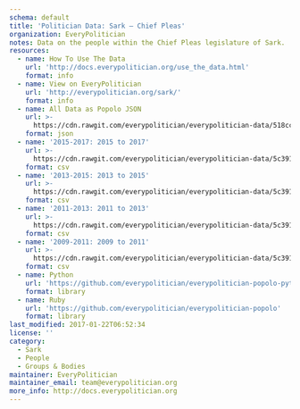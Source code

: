 ```yaml
---
schema: default
title: 'Politician Data: Sark — Chief Pleas'
organization: EveryPolitician
notes: Data on the people within the Chief Pleas legislature of Sark.
resources:
  - name: How To Use The Data
    url: 'http://docs.everypolitician.org/use_the_data.html'
    format: info
  - name: View on EveryPolitician
    url: 'http://everypolitician.org/sark/'
    format: info
  - name: All Data as Popolo JSON
    url: >-
      https://cdn.rawgit.com/everypolitician/everypolitician-data/518cc7a0134aefcc060b65dc801add5d40420a8f/data/Sark/Chief_Pleas/ep-popolo-v1.0.json
    format: json
  - name: '2015-2017: 2015 to 2017'
    url: >-
      https://cdn.rawgit.com/everypolitician/everypolitician-data/5c3911f1249d20e9104b216a5241f48d6141e256/data/Sark/Chief_Pleas/term-2015.csv
    format: csv
  - name: '2013-2015: 2013 to 2015'
    url: >-
      https://cdn.rawgit.com/everypolitician/everypolitician-data/5c3911f1249d20e9104b216a5241f48d6141e256/data/Sark/Chief_Pleas/term-2013.csv
    format: csv
  - name: '2011-2013: 2011 to 2013'
    url: >-
      https://cdn.rawgit.com/everypolitician/everypolitician-data/5c3911f1249d20e9104b216a5241f48d6141e256/data/Sark/Chief_Pleas/term-2011.csv
    format: csv
  - name: '2009-2011: 2009 to 2011'
    url: >-
      https://cdn.rawgit.com/everypolitician/everypolitician-data/5c3911f1249d20e9104b216a5241f48d6141e256/data/Sark/Chief_Pleas/term-2009.csv
    format: csv
  - name: Python
    url: 'https://github.com/everypolitician/everypolitician-popolo-python'
    format: library
  - name: Ruby
    url: 'https://github.com/everypolitician/everypolitician-popolo'
    format: library
last_modified: 2017-01-22T06:52:34
license: ''
category:
  - Sark
  - People
  - Groups & Bodies
maintainer: EveryPolitician
maintainer_email: team@everypolitician.org
more_info: http://docs.everypolitician.org
---
```

